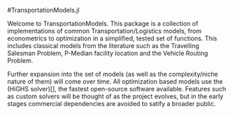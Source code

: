 #TransportationModels.jl

Welcome to TransportationModels. This package is a collection of implementations
of common Transportation/Logistics models, from econometrics to optimization in a 
simplified, tested set of functions. This includes classical models from the literature
such as the Travelling Salesman Problem, P-Median facility location and the Vehicle Routing Problem.

Further expansion into the set of models (as well as the complexity/niche nature of them) will come 
over time. All optimization based models use the (HiGHS solver)[], the fastest open-source software available.
Features such as custom solvers will be thought of as the project evolves, but in the early stages commercial
dependencies are avoided to satify a broader public.
